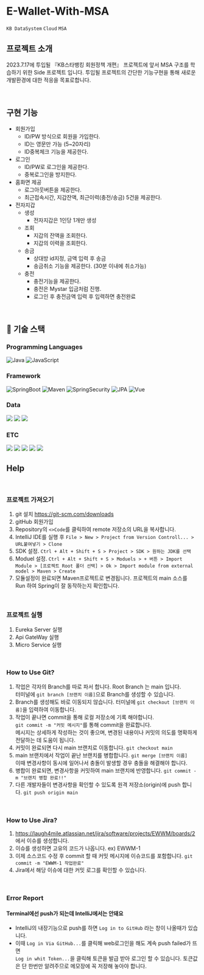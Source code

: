 # E-Wallet-With-MSA

`KB DataSystem` `Cloud` `MSA`

## 프로젝트 소개

2023.7.17에 투입될 『KB스타뱅킹 회원정책 개편』 프로젝트에 앞서 MSA 구조를 학습하기 위한 Side 프로젝트 입니다. 투입될 프로젝트의 간단한 기능구현을 통해 새로운 개발환경에 대한 적응을 목표로합니다.

<br>

## 구현 기능

- 회원가입
  - ID/PW 방식으로 회원을 가입한다.
  - ID는 영문만 가능 (5~20자리)
  - ID중복체크 기능을 제공한다.
- 로그인
  - ID/PW로 로그인을 제공한다.
  - 중복로그인을 방지한다.
- 홈화면 제공
  - 로그아웃버튼을 제공한다.
  - 최근접속시간, 지갑잔액, 최근이력(충전/송금) 5건을 제공한다.
- 전자지갑
  - 생성
    - 전자지갑은 1인당 1개만 생성
  - 조회
    - 지갑의 잔액을 조회한다.
    - 지갑의 이력을 조회한다.
  - 송금
    - 상대방 id지정, 금액 입력 후 송금
    - 송금취소 기능을 제공한다. (30분 이내에 취소가능)
  - 충전
    - 충전기능을 제공한다.
    - 충전은 Mystar 입금처럼 진행.
    - 로그인 후 충전금액 입력 후 입력하면 충전완료

<br>

## 🚀 기술 스택

### Programming Languages

<img alt="Java" src="https://img.shields.io/badge/java-%23ED8B00.svg?&style=for-the-badge&logo=java&logoColor=white"/>
<img alt="JavaScript" src="https://img.shields.io/badge/javascript-F7DF1E?style=for-the-badge&logo=javascript&logoColor=black">


### Framework

<img alt="SpringBoot" src="https://img.shields.io/badge/spring_boot%20-%236DB33F.svg?&style=for-the-badge&logo=springboot&logoColor=white"/>
<img alt="Maven" src="https://img.shields.io/badge/maven%20-%2335495e.svg?&style=for-the-badge&logo=maven&logoColor=%234FC08D"/>
<img alt="SpringSecurity" src="https://img.shields.io/badge/spring_security%20-%236DB33F.svg?&style=for-the-badge&logo=springsecurity&logoColor=white"/>
<img alt="JPA" src="https://img.shields.io/badge/jpa%20-%23009639.svg?&style=for-the-badge&logo=jpa&logoColor=white"/>
<img alt="Vue" src="https://img.shields.io/badge/vue.js-4FC08D?style=for-the-badge&logo=vue.js&logoColor=white">

### Data

<img src="https://img.shields.io/badge/H2_database-232F3E?style=for-the-badge&logoColor=white">
<img src="https://img.shields.io/badge/apachekafka-231F20?style=for-the-badge&logo=apachekafka&logoColor=white">
<img src="https://img.shields.io/badge/mariaDB-003545?style=for-the-badge&logo=mariaDB&logoColor=white">

### ETC

<img src="https://img.shields.io/badge/postman-FF6C37?style=for-the-badge&logo=postman&logoColor=white">
<img src="https://img.shields.io/badge/github-181717?style=for-the-badge&logo=github&logoColor=white">
<img src="https://img.shields.io/badge/jira-0052CC?style=for-the-badge&logo=jirasoftware&logoColor=white">
<img src="https://img.shields.io/badge/intellij-000000?style=for-the-badge&logo=intellijidea&logoColor=white">
<img src="https://img.shields.io/badge/vscode-007ACC?style=for-the-badge&logo=visualstudiocode&logoColor=white">

<br>

## Help

<br>

### 프로젝트 가져오기

1. git 설치 https://git-scm.com/downloads
2. gitHub 회원가입
3. Repository의 `<>Code`를 클릭하여 remote 저장소의 URL을 복사합니다.
4. IntelliJ IDE를 실행 후 `File > New > Project from Version Controll... > URL붙여넣기 > Clone`
5. SDK 설정. `Ctrl + Alt + Shift + S > Project > SDK > 원하는 JDK를 선택`
6. Moduel 설정.
`Ctrl + Alt + Shift + S > Moduels > + 버튼 > Import Module > [프로젝트 Root 폴더 선택] > Ok > Import module from external model > Maven > Create`
7. 모듈설정이 완료되면 Maven프로젝트로 변경됩니다. 프로젝트의 main 소스를 Run 하여 Spring이 잘 동작하는지 확인합니다.

<br>

### 프로젝트 실행

1. Eureka Server 실행
2. Api GateWay 실행
3. Micro Service 실행

<br>

### How to Use Git?

1. 작업은 각자의 Branch를 따로 파서 합니다. Root Branch 는 main 입니다.  
터미널에 `git branch [브랜치 이름]`으로 Branch를 생성할 수 있습니다.
2. Branch를 생성해도 바로 이동되지 않습니다. 터미널에 `git checkout [브랜치 이름]`을 입력하여 이동합니다.
3. 작업이 끝나면 commit을 통해 로컬 저장소에 기록 해야합니다.  
`git commit -m "커밋 메시지"`를 통해 commit을 완료합니다.  
메시지는 상세하게 작성하는 것이 좋으며, 변경된 내용이나 커밋의 의도를 명확하게 전달하는 데 도움이 됩니다.
4. 커밋이 완료되면 다시 main 브랜치로 이동합니다. `git checkout main`
5. main 브랜치에서 작업이 끝난 브랜치를 병합합니다. `git merge [브랜치 이름]`  
이때 변경사항이 동시에 일어나서 충돌이 발생할 경우 충돌을 해결해야 합니다. 
6. 병합이 완료되면, 변경사항을 커밋하여 main 브랜치에 반영합니다. `git commit -m "브랜치 병합 완료!!"`
7. 다른 개발자들이 변경사항을 확인할 수 있도록 원격 저장소(origin)에 push 합니다. `git push origin main`

<br>

### How to Use Jira?

1. https://laugh4mile.atlassian.net/jira/software/projects/EWWM/boards/2 에서 이슈를 생성합니다.
2. 이슈를 생성하면 고유의 코드가 나옵니다. ex) EWWM-1
3. 이제 소스코드 수정 후 commit 할 때 커밋 메시지에 이슈코드를 포함합니다. `git commit -m "EWWM-1 작업완료"`
4. Jira에서 해당 이슈에 대한 커밋 로그를 확인할 수 있습니다.

<br>

### Error Report

#### Terminal에선 push가 되는데 IntelliJ에서는 안돼요

- IntelliJ의 내장기능으로 push를 하면 `Log in to GitHub` 라는 창이 나올때가 있습니다.
- 이때 `Log in Via GitHub...`를 클릭해 web로그인을 해도 계속 push failed가 뜨면  
`Log in whit Token...`을 클릭해 토큰을 발급 받아 로그인 할 수 있습니다. 토큰값은 단 한번만 알려주므로 메모장에 꼭 저장해 놓아야 합니다.
